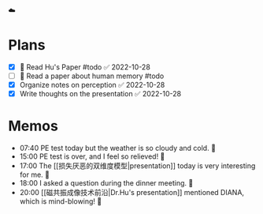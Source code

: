 ☁️

# Plans

- [x] 🔼 Read Hu's Paper #todo ✅ 2022-10-28
- [ ] 🔼 Read a paper about human memory #todo 
- [x] Organize notes on perception ✅ 2022-10-28
- [x] Write thoughts on the presentation ✅ 2022-10-28

# Memos

- 07:40 PE test today but the weather is so cloudy and cold. 🥶
- 15:00 PE test is over, and I feel so relieved! 🤩
- 17:00 The [[损失厌恶的双维度模型|presentation]] today is very interesting for me. 🥳
- 18:00 I asked a question during the dinner meeting. 🧐
- 20:00 [[磁共振成像技术前沿|Dr.Hu's presentation]] mentioned DIANA, which is mind-blowing! 🤯